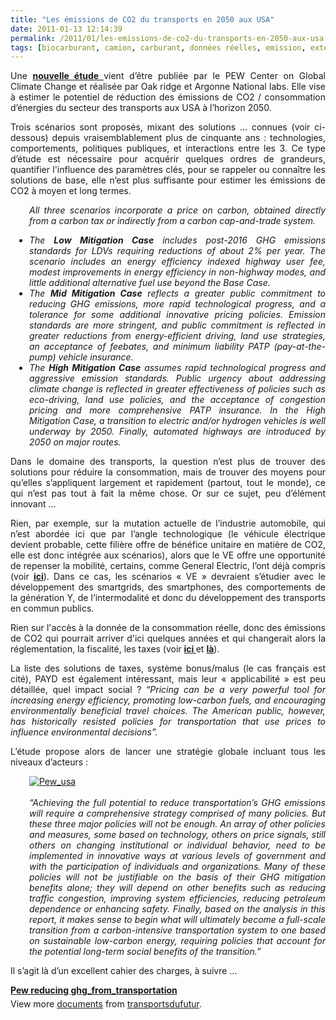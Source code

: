 ```yaml
---
title: "Les émissions de CO2 du transports en 2050 aux USA"
date: 2011-01-13 12:14:39
permalink: /2011/01/les-emissions-de-co2-du-transports-en-2050-aux-usa.html
tags: [biocarburant, camion, carburant, données réelles, emission, externalité, gouvernance, Infrastructure, innovation, logistique, marchandises, multimodes, PAYD, péage urbain, prix carburant, stationnement, véhicule propre]
---
```


<p style="text-align: justify">Une <strong><a href="http://www.pewclimate.org/press-center/press-releases/new-report-examines-paths-cleaner-more-secure-us-transportation-solutions" target="_blank">nouvelle étude </a></strong>vient d’être publiée par le PEW Center on Global Climate Change et réalisée par Oak ridge et Argonne National labs. Elle vise à estimer le potentiel de réduction des émissions de CO2 / consommation d’énergies du secteur des transports aux USA à l’horizon 2050.</p> <p style="text-align: justify">Trois scénarios sont proposés, mixant des solutions … connues (voir ci-dessous) depuis vraisemblablement plus de cinquante ans : technologies, comportements, politiques publiques, et interactions entre les 3. Ce type d’étude est nécessaire pour acquérir quelques ordres de grandeurs, quantifier l'influence des paramètres clés, pour se rappeler ou connaître les solutions de base, elle n’est plus suffisante pour estimer les émissions de CO2 à moyen et long termes. </p>  <!--more-->   <p style="text-align: justify;padding-left: 30px"><em>All three scenarios incorporate a price on carbon, obtained directly from a carbon tax or indirectly from a carbon cap-and-trade system.</em></p> <ul style="text-align: justify;padding-left: 30px"> <li><em>The <strong>Low Mitigation Case</strong> includes post-2016 GHG emissions standards for LDVs requiring reductions of about 2% per year. The scenario includes an energy efficiency indexed highway user fee, modest improvements in energy efficiency in non-highway modes, and little additional alternative fuel use beyond the Base Case.</em></li> <li><em>The <strong>Mid Mitigation Case</strong> reflects a greater public commitment to reducing GHG emissions, more rapid technological progress, and a tolerance for some additional innovative pricing policies. Emission standards are more stringent, and public commitment is reflected in greater reductions from energy-efficient driving, land use strategies, an acceptance of feebates, and minimum liability PATP (pay-at-the-pump) vehicle insurance.</em></li> <li><em>The <strong>High Mitigation Case</strong> assumes rapid technological progress and aggressive emission standards. Public urgency about addressing climate change is reflected in greater effectiveness of policies such as eco-driving, land use policies, and the acceptance of congestion pricing and more comprehensive PATP insurance. In the High Mitigation Case, a transition to electric and/or hydrogen vehicles is well underway by 2050. </em><em>Finally, automated highways are introduced by 2050 on major routes.</em></li> </ul> <p style="text-align: justify">Dans le domaine des transports, la question n’est plus de trouver des solutions pour réduire la consommation, mais de trouver des moyens pour qu’elles s’appliquent largement et rapidement (partout, tout le monde), ce qui n’est pas tout à fait la même chose. Or sur ce sujet, peu d’élément innovant …</p> <p style="text-align: justify">Rien, par exemple, sur la mutation actuelle de l’industrie automobile, qui n’est abordée ici que par l’angle technologique (le véhicule électrique devient probable, cette filière offre de bénéfice unitaire en matière de CO2, elle est donc intégrée aux scénarios), alors que le VE offre une opportunité de repenser la mobilité, certains, comme General Electric, l’ont déjà compris (voir <strong><a href="https://gabrielplassat.github.io/transportsdufutur/2010/11/general-electric-se-prepare-a-devenir-le-leader-mondial-en-matiere-de-mobilite-electrique.html" target="_blank">ici</a></strong>). Dans ce cas, les scénarios « VE » devraient s’étudier avec le développement des smartgrids, des smartphones, des comportements de la génération Y, de l’intermodalité et donc du développement des transports en commun publics.</p> <p style="text-align: justify">Rien sur l'accès à la donnée de la consommation réelle, donc des émissions de CO2 qui pourrait arriver d'ici quelques années et qui changerait alors la réglementation, la fiscalité, les taxes (voir <strong><a href="https://gabrielplassat.github.io/transportsdufutur/2010/09/metanote-tdf-7-la-donnee-enjeu-strategique-des-mobilites-multimodales-quelles-perspectives.html" target="_blank">ici </a></strong>et <strong><a href="https://gabrielplassat.github.io/transportsdufutur/2010/12/quand-la-chaine-logistique-devient-transparente.html" target="_blank">là</a></strong>).</p> <p style="text-align: justify">La liste des solutions de taxes, système bonus/malus (le cas français est cité), PAYD est également intéressant, mais leur « applicabilité » est peu détaillée, quel impact social ? “<em>Pricing can be a very powerful tool for increasing energy efficiency, promoting low-carbon fuels, and encouraging environmentally beneficial travel choices. The American public, however, has historically resisted policies for transportation that use prices to influence environmental decisions”.</em></p> <p style="text-align: justify">L’étude propose alors de lancer une stratégie globale incluant tous les niveaux d’acteurs :</p> <p style="text-align: justify;padding-left: 30px"><a href="https://gabrielplassat.github.io/transportsdufutur/wp-content/uploads/sites/6/old/6a0120a66d2ad4970b0148c791f2a7970c-800wi.jpg" rel="lightbox"><img alt="Pew_usa" class="asset  asset-image at-xid-6a0120a66d2ad4970b0148c791f2a7970c" src="/wp-content/uploads/sites/6/old/6a0120a66d2ad4970b0148c791f2a7970c-320wi.jpg" style="margin-left: auto;margin-right: auto" title="Pew_usa" /></a> <br /> <br /><em>“Achieving the full potential to reduce transportation’s GHG emissions will require a comprehensive strategy comprised of many policies. But these three major policies will not be enough. An array of other policies and measures, some based on technology, others on price signals, still others on changing institutional or individual behavior, need to be implemented in innovative ways at various levels of government and with the participation of individuals and organizations. Many of these policies will not be justifiable on the basis of their GHG mitigation benefits alone; they will depend on other benefits such as reducing traffic congestion, improving system efficiencies, reducing petroleum dependence or enhancing safety. Finally, based on the analysis in this report, it makes sense to begin what will ultimately become a full-scale transition from a carbon-intensive transportation system to one based on sustainable low-carbon energy, requiring policies that account for the potential long-term social benefits of the transition.”</em></p> <p style="text-align: justify">Il s’agit là d’un excellent cahier des charges, à suivre …</p> <div id="__ss_6545916" style="width: 477px"><strong style="margin: 12px 0 4px"><a href="http://www.slideshare.net/transportsdufutur/pew-reducing-ghgfromtransportation" title="Pew reducing ghg_from_transportation">Pew reducing ghg_from_transportation</a></strong>        <div style="padding: 5px 0 12px">View more <a href="http://www.slideshare.net/">documents</a> from <a href="http://www.slideshare.net/transportsdufutur">transportsdufutur</a>.</div> </div>

